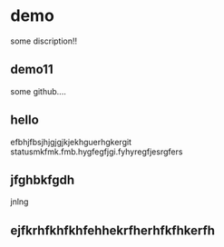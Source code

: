 # demo

some discription!!

## demo11

some github....

## hello
 
 efbhjfbsjhjgjgjkjekhguerhgkergit statusmkfmk.fmb.hygfegfjgi.fyhyregfjesrgfers

 ## jfghbkfgdh
 jnlng

 ## ejfkrhfkhfkhfehhekrfherhfkfhkerfh
